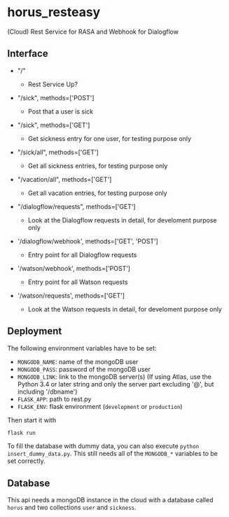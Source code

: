 # horus_resteasy
(Cloud) Rest Service for RASA and Webhook for Dialogflow

## Interface

- "/"
  - Rest Service Up?
  
- "/sick", methods=['POST']
  - Post that a user is sick

- "/sick", methods=['GET']
  - Get sickness entry for one user, for testing purpose only
  
- "/sick/all", methods=['GET']
  - Get all sickness entries, for testing purpose only
  
- "/vacation/all", methods=['GET']
  - Get all vacation entries, for testing purpose only
  
- "/dialogflow/requests", methods=['GET']
  - Look at the Dialogflow requests in detail, for develoment purpose only
  
- '/dialogflow/webhook', methods=['GET', 'POST']
  - Entry point for all Dialogflow requests

- '/watson/webhook', methods=['POST']
  - Entry point for all Watson requests

- '/watson/requests', methods=['GET']
  - Look at the Watson requests in detail, for develoment purpose only

## Deployment

The following environment variables have to be set:

- `MONGODB_NAME`: name of the mongoDB user
- `MONGODB_PASS`: password of the mongoDB user
- `MONGODB_LINK`: link to the mongoDB server(s)
  (If using Atlas, use the Python 3.4 or later string and only the server part excluding
    '@', but including '/dbname')
- `FLASK_APP`: path to rest.py
- `FLASK_ENV`: flask environment (`development` or `production`)

Then start it with

```sh
flask run
```

To fill the database with dummy data, you can also execute `python insert_dummy_data.py`.
This still needs all of the `MONGODB_*` variables to be set correctly.

## Database

This api needs a mongoDB instance in the cloud with a database called `horus` and two
collections `user` and `sickness`.
